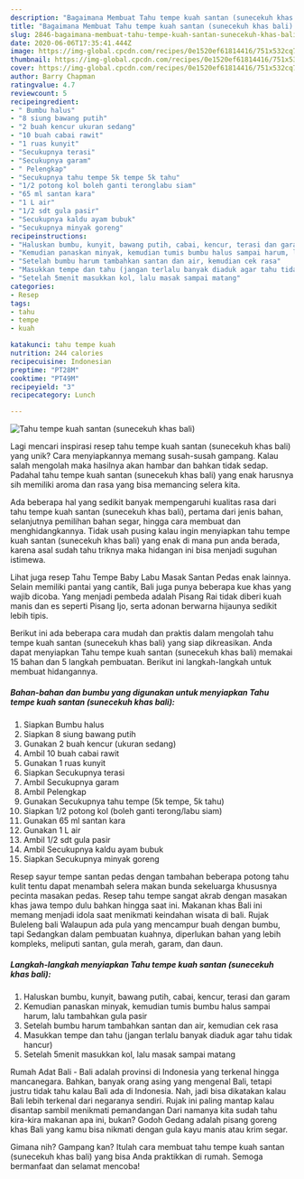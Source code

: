 ```yaml
---
description: "Bagaimana Membuat Tahu tempe kuah santan (sunecekuh khas bali) yang Sempurna"
title: "Bagaimana Membuat Tahu tempe kuah santan (sunecekuh khas bali) yang Sempurna"
slug: 2846-bagaimana-membuat-tahu-tempe-kuah-santan-sunecekuh-khas-bali-yang-sempurna
date: 2020-06-06T17:35:41.444Z
image: https://img-global.cpcdn.com/recipes/0e1520ef61814416/751x532cq70/tahu-tempe-kuah-santan-sunecekuh-khas-bali-foto-resep-utama.jpg
thumbnail: https://img-global.cpcdn.com/recipes/0e1520ef61814416/751x532cq70/tahu-tempe-kuah-santan-sunecekuh-khas-bali-foto-resep-utama.jpg
cover: https://img-global.cpcdn.com/recipes/0e1520ef61814416/751x532cq70/tahu-tempe-kuah-santan-sunecekuh-khas-bali-foto-resep-utama.jpg
author: Barry Chapman
ratingvalue: 4.7
reviewcount: 5
recipeingredient:
- " Bumbu halus"
- "8 siung bawang putih"
- "2 buah kencur ukuran sedang"
- "10 buah cabai rawit"
- "1 ruas kunyit"
- "Secukupnya terasi"
- "Secukupnya garam"
- " Pelengkap"
- "Secukupnya tahu tempe 5k tempe 5k tahu"
- "1/2 potong kol boleh ganti teronglabu siam"
- "65 ml santan kara"
- "1 L air"
- "1/2 sdt gula pasir"
- "Secukupnya kaldu ayam bubuk"
- "Secukupnya minyak goreng"
recipeinstructions:
- "Haluskan bumbu, kunyit, bawang putih, cabai, kencur, terasi dan garam"
- "Kemudian panaskan minyak, kemudian tumis bumbu halus sampai harum, lalu tambahkan gula pasir"
- "Setelah bumbu harum tambahkan santan dan air, kemudian cek rasa"
- "Masukkan tempe dan tahu (jangan terlalu banyak diaduk agar tahu tidak hancur)"
- "Setelah 5menit masukkan kol, lalu masak sampai matang"
categories:
- Resep
tags:
- tahu
- tempe
- kuah

katakunci: tahu tempe kuah 
nutrition: 244 calories
recipecuisine: Indonesian
preptime: "PT28M"
cooktime: "PT49M"
recipeyield: "3"
recipecategory: Lunch

---
```



![Tahu tempe kuah santan (sunecekuh khas bali)](https://img-global.cpcdn.com/recipes/0e1520ef61814416/751x532cq70/tahu-tempe-kuah-santan-sunecekuh-khas-bali-foto-resep-utama.jpg)

Lagi mencari inspirasi resep tahu tempe kuah santan (sunecekuh khas bali) yang unik? Cara menyiapkannya memang susah-susah gampang. Kalau salah mengolah maka hasilnya akan hambar dan bahkan tidak sedap. Padahal tahu tempe kuah santan (sunecekuh khas bali) yang enak harusnya sih memiliki aroma dan rasa yang bisa memancing selera kita.

Ada beberapa hal yang sedikit banyak mempengaruhi kualitas rasa dari tahu tempe kuah santan (sunecekuh khas bali), pertama dari jenis bahan, selanjutnya pemilihan bahan segar, hingga cara membuat dan menghidangkannya. Tidak usah pusing kalau ingin menyiapkan tahu tempe kuah santan (sunecekuh khas bali) yang enak di mana pun anda berada, karena asal sudah tahu triknya maka hidangan ini bisa menjadi suguhan istimewa.

Lihat juga resep Tahu Tempe Baby Labu Masak Santan Pedas enak lainnya. Selain memiliki pantai yang cantik, Bali juga punya beberapa kue khas yang wajib dicoba. Yang menjadi pembeda adalah Pisang Rai tidak diberi kuah manis dan es seperti Pisang Ijo, serta adonan berwarna hijaunya sedikit lebih tipis.


Berikut ini ada beberapa cara mudah dan praktis dalam mengolah tahu tempe kuah santan (sunecekuh khas bali) yang siap dikreasikan. Anda dapat menyiapkan Tahu tempe kuah santan (sunecekuh khas bali) memakai 15 bahan dan 5 langkah pembuatan. Berikut ini langkah-langkah untuk membuat hidangannya.

<!--inarticleads1-->

##### Bahan-bahan dan bumbu yang digunakan untuk menyiapkan Tahu tempe kuah santan (sunecekuh khas bali):

1. Siapkan  Bumbu halus
1. Siapkan 8 siung bawang putih
1. Gunakan 2 buah kencur (ukuran sedang)
1. Ambil 10 buah cabai rawit
1. Gunakan 1 ruas kunyit
1. Siapkan Secukupnya terasi
1. Ambil Secukupnya garam
1. Ambil  Pelengkap
1. Gunakan Secukupnya tahu tempe (5k tempe, 5k tahu)
1. Siapkan 1/2 potong kol (boleh ganti terong/labu siam)
1. Gunakan 65 ml santan kara
1. Gunakan 1 L air
1. Ambil 1/2 sdt gula pasir
1. Ambil Secukupnya kaldu ayam bubuk
1. Siapkan Secukupnya minyak goreng


Resep sayur tempe santan pedas dengan tambahan beberapa potong tahu kulit tentu dapat menambah selera makan bunda sekeluarga khususnya pecinta masakan pedas. Resep tahu tempe sangat akrab dengan masakan khas jawa tempo dulu bahkan hingga saat ini. Makanan khas Bali ini memang menjadi idola saat menikmati keindahan wisata di bali. Rujak Buleleng bali Walaupun ada pula yang mencampur buah dengan bumbu, tapi Sedangkan dalam pembuatan kuahnya, diperlukan bahan yang lebih kompleks, meliputi santan, gula merah, garam, dan daun. 

<!--inarticleads2-->

##### Langkah-langkah menyiapkan Tahu tempe kuah santan (sunecekuh khas bali):

1. Haluskan bumbu, kunyit, bawang putih, cabai, kencur, terasi dan garam
1. Kemudian panaskan minyak, kemudian tumis bumbu halus sampai harum, lalu tambahkan gula pasir
1. Setelah bumbu harum tambahkan santan dan air, kemudian cek rasa
1. Masukkan tempe dan tahu (jangan terlalu banyak diaduk agar tahu tidak hancur)
1. Setelah 5menit masukkan kol, lalu masak sampai matang


Rumah Adat Bali - Bali adalah provinsi di Indonesia yang terkenal hingga mancanegara. Bahkan, banyak orang asing yang mengenal Bali, tetapi justru tidak tahu kalau Bali ada di Indonesia. Nah, jadi bisa dikatakan kalau Bali lebih terkenal dari negaranya sendiri. Rujak ini paling mantap kalau disantap sambil menikmati pemandangan Dari namanya kita sudah tahu kira-kira makanan apa ini, bukan? Godoh Gedang adalah pisang goreng khas Bali yang kamu bisa nikmati dengan gula kayu manis atau krim segar. 

Gimana nih? Gampang kan? Itulah cara membuat tahu tempe kuah santan (sunecekuh khas bali) yang bisa Anda praktikkan di rumah. Semoga bermanfaat dan selamat mencoba!
